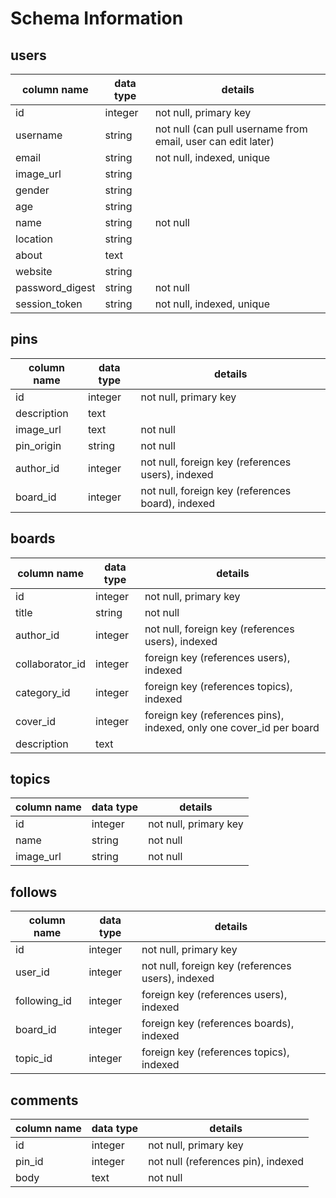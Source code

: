# Schema Information

## users
column name     | data type | details
----------------|-----------|-----------------------
id              | integer   | not null, primary key
username              | string   | not null (can pull username from email, user can edit later)
email        | string    | not null, indexed, unique
image_url           | string    |
gender           | string    |
age           | string    |
name           | string    | not null
location           | string    |
about           | text    |
website           | string    |
password_digest | string    | not null
session_token   | string    | not null, indexed, unique

## pins
column name | data type | details
------------|-----------|-----------------------
id          | integer   | not null, primary key
description       | text    |
image_url        | text      | not null
pin_origin | string | not null
author_id   | integer   | not null, foreign key (references users), indexed
board_id | integer   | not null, foreign key (references board), indexed

## boards
column name | data type | details
------------|-----------|-----------------------
id          | integer   | not null, primary key
title       | string    | not null
author_id   | integer   | not null, foreign key (references users), indexed
collaborator_id | integer | foreign key (references users), indexed
category_id | integer | foreign key (references topics), indexed
cover_id | integer | foreign key (references pins), indexed, only one cover_id per board
description | text    |

## topics
column name | data type | details
------------|-----------|-----------------------
id          | integer   | not null, primary key
name        | string    | not null
image_url        | string    | not null

## follows
column name | data type | details
------------|-----------|-----------------------
id          | integer   | not null, primary key
user_id     | integer   | not null, foreign key (references users), indexed
following_id | integer | foreign key (references users), indexed
board_id      | integer   | foreign key (references boards), indexed
topic_id | integer | foreign key (references topics), indexed


## comments
column name | data type | details
------------|-----------|-----------------------
id          | integer   | not null, primary key
pin_id | integer | not null (references pin), indexed
body | text | not null
